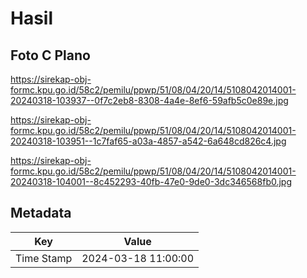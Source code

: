 # Hasil

## Foto C Plano

https://sirekap-obj-formc.kpu.go.id/58c2/pemilu/ppwp/51/08/04/20/14/5108042014001-20240318-103937--0f7c2eb8-8308-4a4e-8ef6-59afb5c0e89e.jpg

https://sirekap-obj-formc.kpu.go.id/58c2/pemilu/ppwp/51/08/04/20/14/5108042014001-20240318-103951--1c7faf65-a03a-4857-a542-6a648cd826c4.jpg

https://sirekap-obj-formc.kpu.go.id/58c2/pemilu/ppwp/51/08/04/20/14/5108042014001-20240318-104001--8c452293-40fb-47e0-9de0-3dc346568fb0.jpg


## Metadata

| Key        | Value               |
| ---------- | ------------------- |
| Time Stamp | 2024-03-18 11:00:00 |



